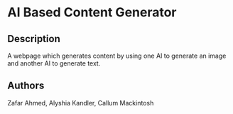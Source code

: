 # AI Based Content Generator

## Description 
A webpage which generates content by using one AI to generate an image and another AI to generate text.

## Authors
Zafar Ahmed, Alyshia Kandler, Callum Mackintosh
